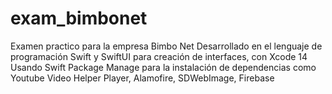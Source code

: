 # exam_bimbonet

Examen practico para la empresa Bimbo Net
Desarrollado en el lenguaje de programación Swift y SwiftUI para creación de interfaces, con Xcode 14
Usando Swift Package Manage para la instalación de dependencias como Youtube Video Helper Player,
Alamofire, SDWebImage, Firebase

